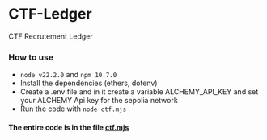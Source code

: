 # CTF-Ledger
CTF Recrutement Ledger

### How to use
- `node v22.2.0` and `npm 10.7.0`
- Install the dependencies (ethers, dotenv)
- Create a .env file and in it create a variable ALCHEMY_API_KEY and set your ALCHEMY Api key for the sepolia network
- Run the code with `node ctf.mjs`

#### The entire code is in the file [ctf.mjs](https://github.com/AlainMgz/CTF-Ledger/blob/main/ctf.mjs)

